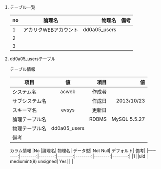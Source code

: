 
1. テーブル一覧

	| no  |      論理名      |  物理名 |  備考 |
	|-----|:----------------:|--------:|------:|
	| 1   |   アカリクWEBアカウント |  dd0a05_users  |  |
	| 2   |       |     |
	| 3   |       |     |


2. dd0a05_usersテーブル

	テーブル情報	
	
	| 項目  |  値          | 項目  | 値  |
	|-----|:----------------:|--------:|------:|
	|システム名|	acweb|	作成者|	|	
	|サブシステム名|			|作成日|	2013/10/23|	
	|スキーマ名|	evsys|	更新日|	|		
	|論理テーブル名||RDBMS|	MySQL 5.5.27	
	|物理テーブル名|dd0a05_users	|	|			
	|備考|
	
	カラム情報
	|No	|論理名|	物理名|	データ型|	Not Null|	デフォルト|	備考|
	|--------:|--------:|--------:|--------:|--------:|--------:|--------:|
	|1	||uid	|	mediumint(8) unsigned|	Yes|	|	|
	

					
					
					

  
	
	

